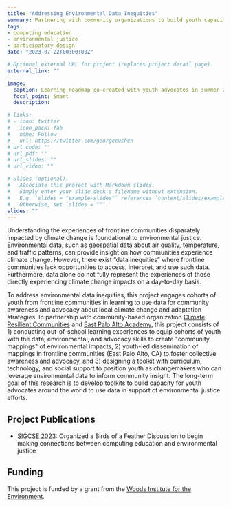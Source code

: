 ```yaml
---
title: "Addressing Environmental Data Inequities"
summary: Partnering with community organizations to build youth capacity to use data for environmental justice
tags:
- computing education
- environmental justice
- participatory design
date: "2023-07-22T00:00:00Z"

# Optional external URL for project (replaces project detail page).
external_link: ""

image:
  caption: Learning roadmap co-created with youth advocates in summer 2023
  focal_point: Smart
  description: 

# links:
# - icon: twitter
#   icon_pack: fab
#   name: Follow
#   url: https://twitter.com/georgecushen
# url_code: ""
# url_pdf: ""
# url_slides: ""
# url_video: ""

# Slides (optional).
#   Associate this project with Markdown slides.
#   Simply enter your slide deck's filename without extension.
#   E.g. `slides = "example-slides"` references `content/slides/example-slides.md`.
#   Otherwise, set `slides = ""`.
slides: ""
---
```


Understanding the experiences of frontline communities disparately impacted by climate change is foundational to environmental justice. Environmental data, such as geospatial data about air quality, temperature, and traffic patterns, can provide insight on how communities experience climate change. However, there exist “data inequities” where frontline communities lack opportunities to access, interpret, and use such data. Furthermore, data alone do not fully represent the experiences of those directly experiencing climate change impacts on a day-to-day basis. 

To address environmental data inequities, this project engages cohorts of youth from frontline communities in learning to use data for community awareness and advocacy about local climate change and adaptation strategies. In partnership with community-based organization [Climate Resilient Communities](https://crcommunities.org/) and [East Palo Alto Academy](https://www.epaahs.org/), this project consists of 1) conducting out-of-school learning experiences to equip cohorts of youth with the data, environmental, and advocacy skills to create "community mappings" of environmental impacts, 2) youth-led dissemination of mappings in frontline communities (East Palo Alto, CA) to foster collective awareness and advocacy, and 3) designing a toolkit with curriculum, technology, and social support to position youth as changemakers who can leverage environmental data to inform community insight. The long-term goal of this research is to develop toolkits to build capacity for youth advocates around the world to use data in support of environmental justice efforts.

## Project Publications
- [SIGCSE 2023](/publication/sigcse-2023): Organized a Birds of a Feather Discussion to begin making connections between computing education and environmental justice

## Funding

This project is funded by a grant from the [Woods Institute for the Environment](https://woods.stanford.edu/research/funding-opportunities/environmental-venture-projects/empowering-youth-frontline-communities-through-climate-data).
